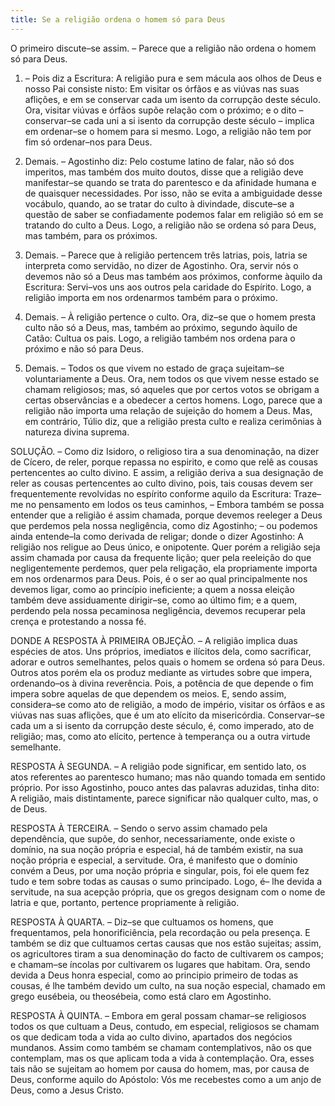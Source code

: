 ```yaml
---
title: Se a religião ordena o homem só para Deus
---
```


O primeiro discute–se assim. – Parece que a religião não ordena o homem só para Deus.  

1. – Pois diz a Escritura: A religião pura e sem mácula aos olhos de Deus e nosso Pai consiste nisto: Em visitar os órfãos e as viúvas nas suas aflições, e em se conservar cada um isento da corrupção deste século. Ora, visitar viúvas e órfãos supõe relação com o próximo; e o dito – conservar–se cada uni a si isento da corrupção deste século – implica em ordenar–se o homem para si mesmo. Logo, a religião não tem por fim só ordenar–nos para Deus.  

2. Demais. – Agostinho diz: Pelo costume latino de falar, não só dos imperitos, mas também dos muito doutos, disse que a religião deve manifestar–se quando se trata do parentesco e da afinidade humana e de quaisquer necessidades. Por isso, não se evita a ambiguidade desse vocábulo, quando, ao se tratar do culto à divindade, discute–se a questão de saber se confiadamente podemos falar em religião só em se tratando do culto a Deus. Logo, a religião não se ordena só para Deus, mas também, para os próximos.  

3. Demais. – Parece que à religião pertencem três latrias, pois, latria se interpreta como servidão, no dizer de Agostinho. Ora, servir nós o devemos não só a Deus mas também aos próximos, conforme àquilo da Escritura: Servi–vos uns aos outros pela caridade do Espírito. Logo, a religião importa em nos ordenarmos também para o próximo.  

4. Demais. – À religião pertence o culto. Ora, diz–se que o homem presta culto não só a Deus, mas, também ao próximo, segundo àquilo de Catão: Cultua os pais. Logo, a religião também nos ordena para o próximo e não só para Deus.  

5. Demais. – Todos os que vivem no estado de graça sujeitam–se voluntariamente a Deus. Ora, nem todos os que vivem nesse estado se chamam religiosos; mas, só aqueles que por certos votos se obrigam a certas observâncias e a obedecer a certos homens. Logo, parece que a religião não importa uma relação de sujeição do homem a Deus.  Mas, em contrário, Túlio diz, que a religião presta culto e realiza cerimônias à natureza divina suprema.  

SOLUÇÃO. – Como diz Isidoro, o religioso tira a sua denominação, na dizer de Cícero, de reler, porque repassa no espirito, e como que relê as cousas pertencentes ao culto divino. E assim, a religião deriva a sua designação de reler as cousas pertencentes ao culto divino, pois, tais cousas devem ser frequentemente revolvidas no espírito conforme aquilo da Escritura: Traze–me no pensamento em lodos os teus caminhos, – Embora também se possa entender que a religião é assim chamada, porque devemos reeleger a Deus que perdemos pela nossa negligência, como diz Agostinho; – ou podemos ainda entende–la como derivada de religar; donde o dizer Agostinho: A religião nos religue ao Deus único, e onipotente. Quer porém a religião seja assim chamada por causa da frequente lição; quer pela reeleição do que negligentemente perdemos, quer pela religação, ela propriamente importa em nos ordenarmos para Deus. Pois, é o ser ao qual principalmente nos devemos ligar, como ao princípio ineficiente; a quem a nossa eleição também deve assiduamente dirigir–se, como ao último fim; e a quem, perdendo pela nossa pecaminosa negligência, devemos recuperar pela crença e protestando a nossa fé.  

DONDE A RESPOSTA À PRIMEIRA OBJEÇÃO. – A religião implica duas espécies de atos. Uns próprios, imediatos e ilícitos dela, como sacrificar, adorar e outros semelhantes, pelos quais o homem se ordena só para Deus. Outros atos porém ela os produz mediante as virtudes sobre que impera, ordenando–os à divina reverência. Pois, a potência de que depende o fim impera sobre aquelas de que dependem os meios. E, sendo assim, considera–se como ato de religião, a modo de império, visitar os órfãos e as viúvas nas suas aflições, que é um ato elícito da misericórdia. Conservar–se cada um a si isento da corrupção deste século, é, como imperado, ato de religião; mas, como ato elícito, pertence à temperança ou a outra virtude semelhante.  

RESPOSTA À SEGUNDA. – A religião pode significar, em sentido lato, os atos referentes ao parentesco humano; mas não quando tomada em sentido próprio. Por isso Agostinho, pouco antes das palavras aduzidas, tinha dito: A religião, mais distintamente, parece significar não qualquer culto, mas, o de Deus.  

RESPOSTA À TERCEIRA. – Sendo o servo assim chamado pela dependência, que supõe, do senhor, necessariamente, onde existe o domínio, na sua noção própria e especial, há de também existir, na sua noção própria e especial, a servitude. Ora, é manifesto que o domínio convém a Deus, por uma noção própria e singular, pois, foi ele quem fez tudo e tem sobre todas as causas o sumo principado. Logo, é– lhe devida a servitude, na sua acepção própria, que os gregos designam com o nome de latria e que, portanto, pertence propriamente à religião.  

RESPOSTA À QUARTA. – Diz–se que cultuamos os homens, que frequentamos, pela honorificiência, pela recordação ou pela presença. E também se diz que cultuamos certas causas que nos estão sujeitas; assim, os agricultores tiram a sua denominação do facto de cultivarem os campos; e chamam–se íncolas por cultivarem os lugares que habitam. Ora, sendo devida a Deus honra especial, como ao principio primeiro de todas as cousas, é lhe também devido um culto, na sua noção especial, chamado em grego eusébeia, ou theosébeia, como está claro em Agostinho.  

RESPOSTA À QUINTA. – Embora em geral possam chamar–se religiosos todos os que cultuam a Deus, contudo, em especial, religiosos se chamam os que dedicam toda a vida ao culto divino, apartados dos negócios mundanos. Assim como também se chamam contemplativos, não os que contemplam, mas os que aplicam toda a vida à contemplação. Ora, esses tais não se sujeitam ao homem por causa do homem, mas, por causa de Deus, conforme aquilo do Apóstolo: Vós me recebestes como a um anjo de Deus, como a Jesus Cristo.
